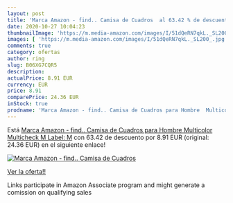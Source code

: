 ```yaml
---
layout: post
title: 'Marca Amazon - find.. Camisa de Cuadros  al 63.42 % de descuento'
date: 2020-10-27 10:04:23
thumbnailImage: 'https://m.media-amazon.com/images/I/51dQeRN7qkL._SL200_.jpg'
images: [ 'https://m.media-amazon.com/images/I/51dQeRN7qkL._SL200_.jpg' ]
comments: true
category: ofertas
author: ring
slug: B06XG7CQR5
description:
actualPrice: 8.91 EUR
currency: EUR
price: 8.91
comparePrice: 24.36 EUR
inStock: true
prodname: 'Marca Amazon - find.. Camisa de Cuadros para Hombre  Multicolor  Multicheck   M  Label: M'
---
```


Está [Marca Amazon - find.. Camisa de Cuadros para Hombre  Multicolor  Multicheck   M  Label: M](https://www.amazon.es/dp/B06XG7CQR5/?tag=tolees-21) con 63.42 de descuento por 8.91 EUR (original: 24.36 EUR) en el siguiente enlace!

[![Marca Amazon - find.. Camisa de Cuadros ](https://m.media-amazon.com/images/I/51dQeRN7qkL._SL200_.jpg)](https://www.amazon.es/dp/B06XG7CQR5/?tag=tolees-21)

[Ver la oferta!!](https://www.amazon.es/dp/B06XG7CQR5/?tag=tolees-21)

Links participate in Amazon Associate program and might generate a comission on qualifying sales



